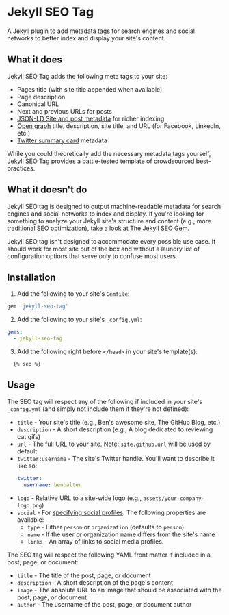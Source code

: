 # Jekyll SEO Tag

A Jekyll plugin to add metadata tags for search engines and social networks to better index and display your site's content.

## What it does

Jekyll SEO Tag adds the following meta tags to your site:

* Pages title (with site title appended when available)
* Page description
* Canonical URL
* Next and previous URLs for posts
* [JSON-LD Site and post metadata](https://developers.google.com/structured-data/) for richer indexing
* [Open graph](http://ogp.me/) title, description, site title, and URL (for Facebook, LinkedIn, etc.)
* [Twitter summary card](https://dev.twitter.com/cards/overview) metadata

While you could theoretically add the necessary metadata tags yourself, Jekyll SEO Tag provides a battle-tested template of crowdsourced best-practices.

## What it doesn't do

Jekyll SEO tag is designed to output machine-readable metadata for search engines and social networks to index and display. If you're looking for something to analyze your Jekyll site's structure and content (e.g., more traditional SEO optimization), take a look at [The Jekyll SEO Gem](https://github.com/pmarsceill/jekyll-seo-gem).

Jekyll SEO tag isn't designed to accommodate every possible use case. It should work for most site out of the box and without a laundry list of configuration options that serve only to confuse most users.

## Installation

1. Add the following to your site's `Gemfile`:

  ```ruby
  gem 'jekyll-seo-tag'
  ```

2. Add the following to your site's `_config.yml`:

  ```yml
  gems:
    - jekyll-seo-tag
  ```

3. Add the following right before `</head>` in your site's template(s):

  ```liquid
    {% seo %}
  ```

## Usage

The SEO tag will respect any of the following if included in your site's `_config.yml` (and simply not include them if they're not defined):

* `title` - Your site's title (e.g., Ben's awesome site, The GitHub Blog, etc.)
* `description` - A short description (e.g., A blog dedicated to reviewing cat gifs)
* `url` - The full URL to your site. Note: `site.github.url` will be used by default.
* `twitter:username` - The site's Twitter handle. You'll want to describe it like so:
  ```yml
  twitter:
    username: benbalter
  ```
* `logo` - Relative URL to a site-wide logo (e.g., `assets/your-company-logo.png`)
* `social` - For [specifying social profiles](https://developers.google.com/structured-data/customize/social-profiles). The following properties are available:
  * `type` - Either `person` or `organization` (defaults to `person`)
  * `name` - If the user or organization name differs from the site's name
  * `links` - An array of links to social media profiles.

The SEO tag will respect the following YAML front matter if included in a post, page, or document:

* `title` - The title of the post, page, or document
* `description` - A short description of the page's content
* `image` - The absolute URL to an image that should be associated with the post, page, or document
* `author` - The username of the post, page, or document author
